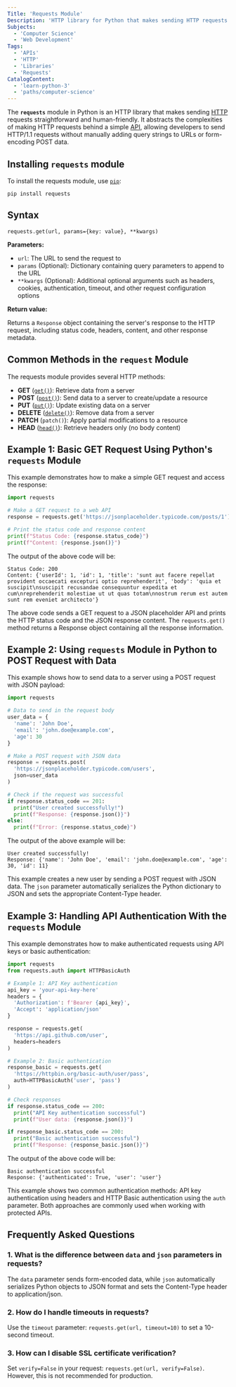 ```yaml
---
Title: 'Requests Module'
Description: 'HTTP library for Python that makes sending HTTP requests straightforward and human-friendly.'
Subjects:
  - 'Computer Science'
  - 'Web Development'
Tags:
  - 'APIs'
  - 'HTTP'
  - 'Libraries'
  - 'Requests'
CatalogContent:
  - 'learn-python-3'
  - 'paths/computer-science'
---
```


The **`requests`** module in Python is an HTTP library that makes sending [HTTP](https://www.codecademy.com/resources/docs/general/http) requests straightforward and human-friendly. It abstracts the complexities of making HTTP requests behind a simple [API](https://www.codecademy.com/resources/docs/general/api), allowing developers to send HTTP/1.1 requests without manually adding query strings to URLs or form-encoding POST data.

## Installing `requests` module

To install the requests module, use [`pip`](https://www.codecademy.com/resources/docs/python/pip):

```pseudo
pip install requests
```

## Syntax

```pseudo
requests.get(url, params={key: value}, **kwargs)
```

**Parameters:**

- `url`: The URL to send the request to
- `params` (Optional): Dictionary containing query parameters to append to the URL
- `**kwargs` (Optional): Additional optional arguments such as headers, cookies, authentication, timeout, and other request configuration options

**Return value:**

Returns a `Response` object containing the server's response to the HTTP request, including status code, headers, content, and other response metadata.

## Common Methods in the `request` Module

The requests module provides several HTTP methods:

- **GET** ([`get()`](https://www.codecademy.com/resources/docs/python/requests-module/get)): Retrieve data from a server
- **POST** ([`post()`](https://www.codecademy.com/resources/docs/python/requests-module/post)): Send data to a server to create/update a resource
- **PUT** ([`put()`](https://www.codecademy.com/resources/docs/python/requests-module/put)): Update existing data on a server
- **DELETE** ([`delete()`](https://www.codecademy.com/resources/docs/python/requests-module/delete)): Remove data from a server
- **PATCH** (`patch()`): Apply partial modifications to a resource
- **HEAD** ([`head()`](https://www.codecademy.com/resources/docs/python/requests-module/head)): Retrieve headers only (no body content)

## Example 1: Basic GET Request Using Python's `requests` Module

This example demonstrates how to make a simple GET request and access the response:

```py
import requests

# Make a GET request to a web API
response = requests.get('https://jsonplaceholder.typicode.com/posts/1')

# Print the status code and response content
print(f"Status Code: {response.status_code}")
print(f"Content: {response.json()}")
```

The output of the above code will be:

```shell
Status Code: 200
Content: {'userId': 1, 'id': 1, 'title': 'sunt aut facere repellat provident occaecati excepturi optio reprehenderit', 'body': 'quia et suscipit\nsuscipit recusandae consequuntur expedita et cum\nreprehenderit molestiae ut ut quas totam\nnostrum rerum est autem sunt rem eveniet architecto'}
```

The above code sends a GET request to a JSON placeholder API and prints the HTTP status code and the JSON response content. The `requests.get()` method returns a Response object containing all the response information.

## Example 2: Using `requests` Module in Python to POST Request with Data

This example shows how to send data to a server using a POST request with JSON payload:

```py
import requests

# Data to send in the request body
user_data = {
  'name': 'John Doe',
  'email': 'john.doe@example.com',
  'age': 30
}

# Make a POST request with JSON data
response = requests.post(
  'https://jsonplaceholder.typicode.com/users',
  json=user_data
)

# Check if the request was successful
if response.status_code == 201:
  print("User created successfully!")
  print(f"Response: {response.json()}")
else:
  print(f"Error: {response.status_code}")
```

The output of the above example will be:

```shell
User created successfully!
Response: {'name': 'John Doe', 'email': 'john.doe@example.com', 'age': 30, 'id': 11}
```

This example creates a new user by sending a POST request with JSON data. The `json` parameter automatically serializes the Python dictionary to JSON and sets the appropriate Content-Type header.

## Example 3: Handling API Authentication With the `requests` Module

This example demonstrates how to make authenticated requests using API keys or basic authentication:

```py
import requests
from requests.auth import HTTPBasicAuth

# Example 1: API Key authentication
api_key = 'your-api-key-here'
headers = {
  'Authorization': f'Bearer {api_key}',
  'Accept': 'application/json'
}

response = requests.get(
  'https://api.github.com/user',
  headers=headers
)

# Example 2: Basic authentication
response_basic = requests.get(
  'https://httpbin.org/basic-auth/user/pass',
  auth=HTTPBasicAuth('user', 'pass')
)

# Check responses
if response.status_code == 200:
  print("API Key authentication successful")
  print(f"User data: {response.json()}")

if response_basic.status_code == 200:
  print("Basic authentication successful")
  print(f"Response: {response_basic.json()}")
```

The output of the above code will be:

```shell
Basic authentication successful
Response: {'authenticated': True, 'user': 'user'}
```

This example shows two common authentication methods: API key authentication using headers and HTTP Basic authentication using the `auth` parameter. Both approaches are commonly used when working with protected APIs.

## Frequently Asked Questions

### 1. What is the difference between `data` and `json` parameters in requests?

The `data` parameter sends form-encoded data, while `json` automatically serializes Python objects to JSON format and sets the Content-Type header to application/json.

### 2. How do I handle timeouts in requests?

Use the `timeout` parameter: `requests.get(url, timeout=10)` to set a 10-second timeout.

### 3. How can I disable SSL certificate verification?

Set `verify=False` in your request: `requests.get(url, verify=False)`. However, this is not recommended for production.
